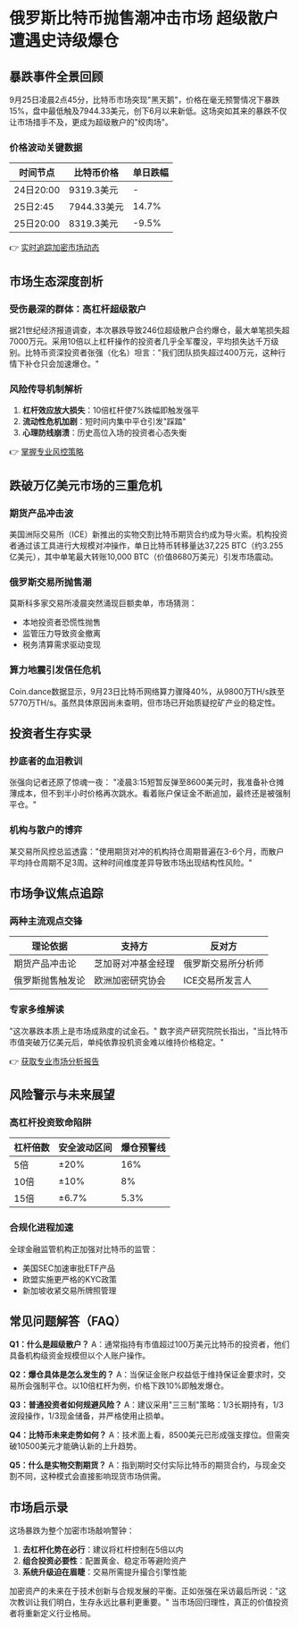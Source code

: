 # 俄罗斯比特币抛售潮冲击市场 超级散户遭遇史诗级爆仓

## 暴跌事件全景回顾
9月25日凌晨2点45分，比特币市场突现"黑天鹅"，价格在毫无预警情况下暴跌15%，盘中最低触及7944.33美元，创下6月以来新低。这场突如其来的暴跌不仅让市场措手不及，更成为超级散户的"绞肉场"。

### 价格波动关键数据
| 时间节点 | 比特币价格 | 单日跌幅 |
|----------|------------|----------|
| 24日20:00 | 9319.3美元 | - |
| 25日2:45 | 7944.33美元 | 14.7% |
| 25日20:00 | 8319.3美元 | -9.5% |

👉 [实时追踪加密市场动态](https://bit.ly/okx_welcome)

## 市场生态深度剖析
### 受伤最深的群体：高杠杆超级散户
据21世纪经济报道调查，本次暴跌导致246位超级散户合约爆仓，最大单笔损失超7000万元。采用10倍以上杠杆操作的投资者几乎全军覆没，平均损失达千万级别。比特币资深投资者张强（化名）坦言："我们团队损失超过400万元，这种行情下补仓只会加速爆仓。"

### 风险传导机制解析
1. **杠杆效应放大损失**：10倍杠杆使7%跌幅即触发强平
2. **流动性危机加剧**：短时间内集中平仓引发"踩踏"
3. **心理防线崩溃**：历史高位入场的投资者心态失衡

👉 [掌握专业风控策略](https://bit.ly/okx_welcome)

## 跌破万亿美元市场的三重危机
### 期货产品冲击波
美国洲际交易所（ICE）新推出的实物交割比特币期货合约成为导火索。机构投资者通过该工具进行大规模对冲操作，单日比特币转移量达37,225 BTC（约3.255亿美元），其中单笔最大转账10,000 BTC（价值8680万美元）引发市场震动。

### 俄罗斯交易所抛售潮
莫斯科多家交易所凌晨突然涌现巨额卖单，市场猜测：
- 本地投资者恐慌性抛售
- 监管压力导致资金撤离
- 税务清算需求驱动变现

### 算力地震引发信任危机
Coin.dance数据显示，9月23日比特币网络算力骤降40%，从9800万TH/s跌至5770万TH/s。虽然具体原因尚未查明，但市场已开始质疑挖矿产业的稳定性。

## 投资者生存实录
### 抄底者的血泪教训
张强向记者还原了惊魂一夜：
"凌晨3:15短暂反弹至8600美元时，我准备补仓摊薄成本，但不到半小时价格再次跳水。看着账户保证金不断追加，最终还是被强制平仓。"

### 机构与散户的博弈
某交易所风控总监透露："使用期货对冲的机构持仓周期普遍在3-6个月，而散户平均持仓周期不足3周。这种时间维度差异导致市场出现结构性风险。"

## 市场争议焦点追踪
### 两种主流观点交锋
| 理论依据 | 支持方 | 反对方 |
|----------|--------|--------|
| 期货产品冲击论 | 芝加哥对冲基金经理 | 俄罗斯交易所分析师 |
| 俄罗斯抛售触发论 | 欧洲加密研究协会 | ICE交易所发言人 |

### 专家多维解读
"这次暴跌本质上是市场成熟度的试金石。" 数字资产研究院院长指出，"当比特币市值突破万亿美元后，单纯依靠投机资金难以维持价格稳定。"

👉 [获取专业市场分析报告](https://bit.ly/okx_welcome)

## 风险警示与未来展望
### 高杠杆投资致命陷阱
| 杠杆倍数 | 安全波动区间 | 爆仓预警线 |
|----------|--------------|------------|
| 5倍 | ±20% | 16% |
| 10倍 | ±10% | 8% |
| 15倍 | ±6.7% | 5.3% |

### 合规化进程加速
全球金融监管机构正加强对比特币的监管：
- 美国SEC加速审批ETF产品
- 欧盟实施更严格的KYC政策
- 新加坡收紧交易所牌照管理

## 常见问题解答（FAQ）
**Q1：什么是超级散户？**
A：通常指持有市值超过100万美元比特币的投资者，他们具备机构级资金规模但以个人账户操作。

**Q2：爆仓具体是怎么发生的？**
A：当保证金账户权益低于维持保证金要求时，交易所会强制平仓。以10倍杠杆为例，价格下跌10%即触发爆仓。

**Q3：普通投资者如何规避风险？**
A：建议采用"三三制"策略：1/3长期持有，1/3波段操作，1/3现金储备，并严格使用止损单。

**Q4：比特币未来走势如何？**
A：技术面上看，8500美元已形成强支撑位。但需突破10500美元才能确认新的上升趋势。

**Q5：什么是实物交割期货？**
A：指到期时交付实际比特币的期货合约，与现金交割不同，这种模式会直接影响现货市场供需。

## 市场启示录
这场暴跌为整个加密市场敲响警钟：
1. **去杠杆化势在必行**：建议将杠杆控制在5倍以内
2. **组合投资必要性**：配置黄金、稳定币等避险资产
3. **系统升级迫在眉睫**：交易所需提升撮合引擎性能

加密资产的未来在于技术创新与合规发展的平衡。正如张强在采访最后所说："这次教训让我们明白，生存永远比暴利更重要。" 当市场回归理性，真正的价值投资者将重新定义行业格局。
